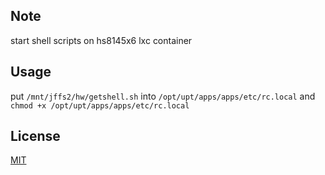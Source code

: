 ## Note
start shell scripts on hs8145x6 lxc container 
## Usage
put `/mnt/jffs2/hw/getshell.sh` into `/opt/upt/apps/apps/etc/rc.local`
 and
`chmod +x /opt/upt/apps/apps/etc/rc.local`

## License
[MIT](https://opensource.org/licenses/MIT)
